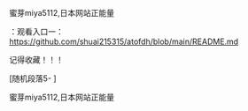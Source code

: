 蜜芽miya5112,日本网站正能量

：观看入口一：https://github.com/shuai215315/atofdh/blob/main/README.md


记得收藏！！！



[随机段落5-
]






蜜芽miya5112,日本网站正能量
